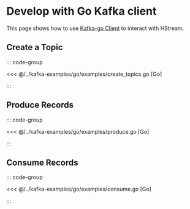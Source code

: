 # Develop with Go Kafka client

This page shows how to use [Kafka-go Client](https://github.com/segmentio/kafka-go) to interact with HStream.


## Create a Topic


::: code-group

<<< @/../kafka-examples/go/examples/create_topics.go [Go]

:::

## Produce Records


::: code-group

<<< @/../kafka-examples/go/examples/produce.go [Go]

:::

## Consume Records


::: code-group

<<< @/../kafka-examples/go/examples/consume.go [Go]

:::

